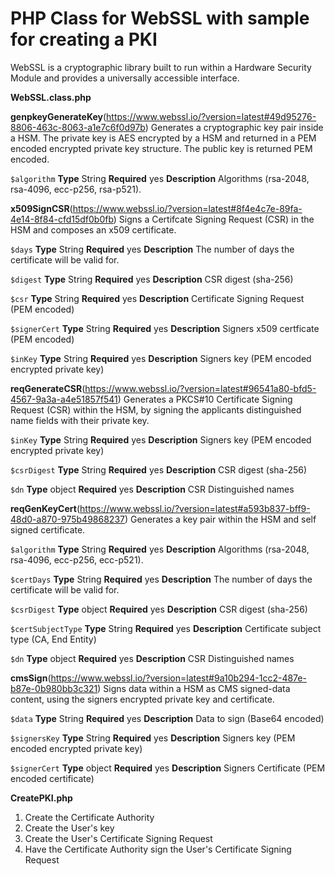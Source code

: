 # PHP Class for WebSSL with sample for creating a PKI
WebSSL is a cryptographic library built to run within a Hardware Security Module and provides a universally accessible interface.


**WebSSL.class.php**

**genpkeyGenerateKey**(https://www.webssl.io/?version=latest#49d95276-8806-463c-8063-a1e7c6f0d97b)
Generates a cryptographic key pair inside a HSM. The private key is AES encrypted by a HSM and returned in a PEM encoded encrypted private key structure. The public key is returned PEM encoded.

```$algorithm``` **Type** String **Required** yes **Description** Algorithms (rsa-2048, rsa-4096, ecc-p256, rsa-p521).

**x509SignCSR**(https://www.webssl.io/?version=latest#8f4e4c7e-89fa-4e14-8f84-cfd15df0b0fb)
Signs a Certifcate Signing Request (CSR) in the HSM and composes an x509 certificate.

```$days``` **Type** String **Required** yes **Description** The number of days the certificate will be valid for.

```$digest``` **Type** String **Required** yes **Description** CSR digest (sha-256)

```$csr``` **Type** String **Required** yes **Description** Certificate Signing Request (PEM encoded) 

```$signerCert``` **Type** String **Required** yes **Description** Signers x509 certficate (PEM encoded)

```$inKey``` **Type** String **Required** yes **Description** Signers key (PEM encoded encrypted private key) 

**reqGenerateCSR**(https://www.webssl.io/?version=latest#96541a80-bfd5-4567-9a3a-a4e51857f541)
Generates a PKCS#10 Certificate Signing Request (CSR) within the HSM, by signing the applicants distinguished name fields with their private key.

```$inKey``` **Type** String **Required** yes **Description** Signers key (PEM encoded encrypted private key)

```$csrDigest``` **Type** String **Required** yes **Description** CSR digest (sha-256)

```$dn``` **Type** object **Required** yes **Description** CSR Distinguished names

**reqGenKeyCert**(https://www.webssl.io/?version=latest#a593b837-bff9-48d0-a870-975b49868237)
Generates a key pair within the HSM and self signed certificate.

```$algorithm``` **Type** String **Required** yes **Description** Algorithms (rsa-2048, rsa-4096, ecc-p256, ecc-p521).

```$certDays``` **Type** String **Required** yes **Description** The number of days the certificate will be valid for.

```$csrDigest``` **Type** object **Required** yes **Description** CSR digest (sha-256)

```$certSubjectType``` **Type** String **Required** yes **Description** Certificate subject type (CA, End Entity)

```$dn``` **Type** object **Required** yes **Description** CSR Distinguished names

**cmsSign**(https://www.webssl.io/?version=latest#9a10b294-1cc2-487e-b87e-0b980bb3c321)
Signs data within a HSM as CMS signed-data content, using the signers encrypted private key and certificate.

```$data``` **Type** String **Required** yes **Description**  Data to sign (Base64 encoded)

```$signersKey``` **Type** String **Required** yes **Description** Signers key (PEM encoded encrypted private key)

```$signerCert``` **Type** object **Required** yes **Description** Signers Certificate (PEM encoded certificate)

**CreatePKI.php**

1. Create the Certificate Authority
2. Create the User's key
3. Create the User's Certificate Signing Request
4. Have the Certificate Authority sign the User's Certificate Signing Request
